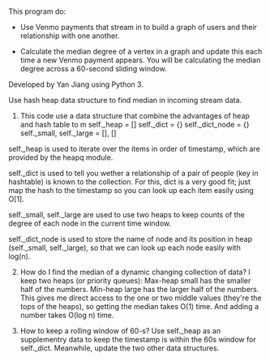 # 
This program do:

- Use Venmo payments that stream in to build a  graph of users and their relationship with one another.

- Calculate the median degree of a vertex in a graph and update this each time a new Venmo payment appears. You will be calculating the median degree across a 60-second sliding window.


Developed by Yan Jiang using Python 3.

Use hash heap data structure to find median in incoming stream data.

1. This code use a data structure that combine the advantages of heap and hash table to m
        self._heap = []
        self._dict = {}
        self._dict_node = {}
        self._small, self._large = [], []

self._heap is used to iterate over the items in order of timestamp, which are provided by the heapq module.

self._dict is used to tell you wether a relationship of a pair of people  (key in hashtable) is known to the collection. For this, dict is a very good fit; just map the hash to the timestamp so you can look up each item easily using O[1].

self._small, self._large are used to use two heaps to keep counts of the degree of each node in the current time window. 

self._dict_node is used to store the name of node and its position in heap (self._small, self._large), so that we can look up each node easily with log(n).

 

2. How do I find the median of a dynamic changing collection of data?
I keep two heaps (or priority queues):
Max-heap small has the smaller half of the numbers.
Min-heap large has the larger half of the numbers.
This gives me direct access to the one or two middle values (they're the tops of the heaps), so getting the median takes O(1) time. And adding a number takes O(log n) time.

 
3. How to keep a rolling window of 60-s?
Use self._heap as an supplementry data to keep the timestamp is within the 60s window for self._dict. Meanwhile, update the two other data structures.
